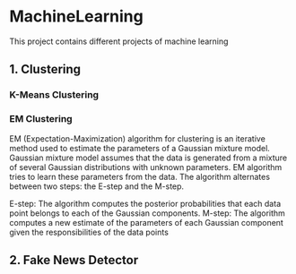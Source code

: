 # MachineLearning

This project contains different projects of machine learning

## 1. Clustering

### K-Means Clustering

### EM Clustering
EM (Expectation-Maximization) algorithm for clustering is an iterative method used to estimate the parameters of a Gaussian mixture model. Gaussian mixture model assumes that the data is generated from a mixture of several Gaussian distributions with unknown parameters. EM algorithm tries to learn these parameters from the data. The algorithm alternates between two steps: the E-step and the M-step.

E-step: The algorithm computes the posterior probabilities that each data point belongs to each of the Gaussian components.
M-step: The algorithm computes a new estimate of the parameters of each Gaussian component given the responsibilities of the data points


## 2. Fake News Detector
